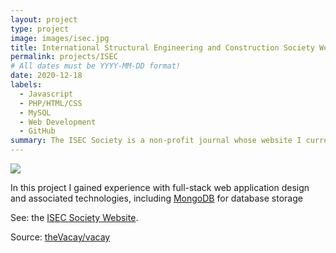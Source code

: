 ```yaml
---
layout: project
type: project
image: images/isec.jpg
title: International Structural Engineering and Construction Society Website
permalink: projects/ISEC
# All dates must be YYYY-MM-DD format!
date: 2020-12-18
labels:
  - Javascript
  - PHP/HTML/CSS
  - MySQL
  - Web Development
  - GitHub
summary: The ISEC Society is a non-profit journal whose website I currently work on.
---
```


<img class="ui medium right floated rounded image" src="../images/isec-home">

In this project I gained experience with full-stack web application design and associated technologies, including [MongoDB](http://mongodb.com) for database storage

See: the [ISEC Society Website](https://www.isec-society.org/index.php/). 
 
Source: <a href="https://github.com/theVacay/vacay"><i class="large github icon"></i>theVacay/vacay</a>
